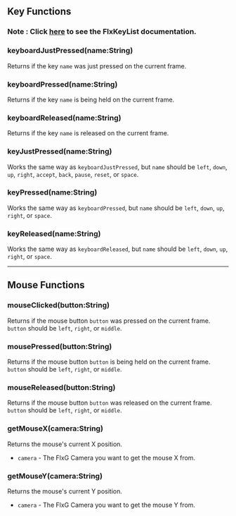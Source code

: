 ## Key Functions
### Note : Click [here](https://api.haxeflixel.com/flixel/input/keyboard/FlxKeyList.html) to see the FlxKeyList documentation.
### keyboardJustPressed(name:String)
Returns if the key `name` was just pressed on the current frame.

### keyboardPressed(name:String)
Returns if the key `name` is being held on the current frame.

### keyboardReleased(name:String)
Returns if the key `name` is released on the current frame.

### keyJustPressed(name:String)
Works the same way as `keyboardJustPressed`, but `name` should be `left`, `down`, `up`, `right`, `accept`, `back`, `pause`, `reset`, or `space`.

### keyPressed(name:String)
Works the same way as `keyboardPressed`, but `name` should be `left`, `down`, `up`, `right`, or `space`.

### keyReleased(name:String)
Works the same way as `keyboardReleased`, but `name` should be `left`, `down`, `up`, `right`, or `space`.
***

## Mouse Functions
### mouseClicked(button:String)
Returns if the mouse button `button` was pressed on the current frame. `button` should be `left`, `right`, or `middle`.

### mousePressed(button:String)
Returns if the mouse button `button` is being held on the current frame. `button` should be `left`, `right`, or `middle`.

### mouseReleased(button:String)
Returns if the mouse button `button` was released on the current frame. `button` should be `left`, `right`, or `middle`.

### getMouseX(camera:String)
Returns the mouse's current X position.

* `camera` - The FlxG Camera you want to get the mouse X from.

### getMouseY(camera:String)
Returns the mouse's current Y position.

* `camera` - The FlxG Camera you want to get the mouse Y from.